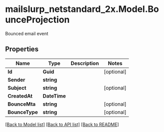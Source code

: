 # mailslurp_netstandard_2x.Model.BounceProjection
Bounced email event

## Properties

Name | Type | Description | Notes
------------ | ------------- | ------------- | -------------
**Id** | **Guid** |  | [optional] 
**Sender** | **string** |  | 
**Subject** | **string** |  | [optional] 
**CreatedAt** | **DateTime** |  | 
**BounceMta** | **string** |  | [optional] 
**BounceType** | **string** |  | [optional] 

[[Back to Model list]](../README#documentation-for-models) [[Back to API list]](../README#documentation-for-api-endpoints) [[Back to README]](../README)

